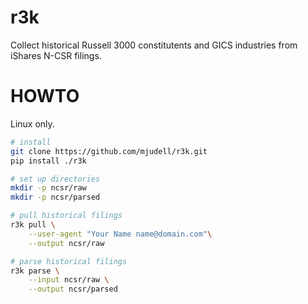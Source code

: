 # r3k

Collect historical Russell 3000 constitutents and GICS industries from iShares N-CSR filings.

# HOWTO

Linux only.

```bash
# install 
git clone https://github.com/mjudell/r3k.git
pip install ./r3k

# set up directories
mkdir -p ncsr/raw
mkdir -p ncsr/parsed

# pull historical filings
r3k pull \
    --user-agent "Your Name name@domain.com"\
    --output ncsr/raw

# parse historical filings
r3k parse \
    --input ncsr/raw \
    --output ncsr/parsed
```

